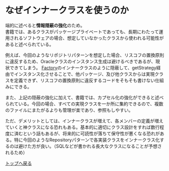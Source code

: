 # なぜインナークラスを使うのか

端的に述べると**情報隠蔽の強化**のため。<br>
書籍では、あるクラスがパッケージプライベートであっても、長期にわたって運用されるソフトウェアの場合、想定していなかったクラスから使われる可能性があると述べられている。

例えば、今回のようなリポジトリパターンを想定した場合、リスコフの置換原則に違反するため、Oracleクラスのインスタンス生成は避けるべきであるが、現状できてしまう。
[Factory](Factory.java)のインナークラスのように隠蔽して、getStrategy経由でインスタンス化させることで、他パッケージ、及び他クラスからは実現クラスを定義できず、リスコフの置換原則に違反するコードをそもそも書けない仕組みにできる。

また、上記の隠蔽の強化に加えて、書籍では、カプセル化の強化ができると述べられている。今回の場合、すべての実現クラスを一か所に集約できるので、複数のファイルにまたがるよりも管理が楽であり、参照もしやすい。

ただ、デメリットとしては、インナークラスが増えて、各メンバーの定義が増えていくと神クラスになる恐れもある。基本的に適切にクラス設計をすれば数行程度に済むという話もあるが、将来的に可読性が落ちて保守性が悪くなる恐れがある。特に今回のようなRepositoryパターンで各実装クラスをインナークラス化するのは避けた方が良い。（SQLなどが書かれる長大なクラスになることが予想されるため）

[トップへ戻る](../../../../../../../README.md)
